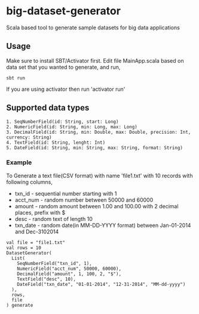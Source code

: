 # big-dataset-generator
Scala based tool to generate sample datasets for big data applications

## Usage

Make sure to install SBT/Activator first. Edit file MainApp.scala based on data set that you wanted to generate, and run,

```
sbt run
```
If you are using activator then run 'activator run'


## Supported data types

```
1. SeqNumberField(id: String, start: Long)
2. NumericField(id: String, min: Long, max: Long)
3. DecimalField(id: String, min: Double, max: Double, precision: Int, currency: String)
4. TextField(id: String, lenght: Int)
5. DateField(id: String, min: String, max: String, format: String)
````

### Example
To Generate a text file(CSV format) with name 'file1.txt' with 10 records with following columns,
* txn_id - sequential number starting with 1
* acct_num - random number between 50000 and 60000
* amount - random amount between 1.00 and 100.00 with 2 decimal places, prefix with $
* desc - random text of length 10
* txn_date - random date(in MM-DD-YYYY format) between Jan-01-2014 and Dec-3102014

```
val file = "file1.txt"
val rows = 10
DatasetGenerator(
  List(
    SeqNumberField("txn_id", 1),
    NumericField("acct_num", 50000, 60000),
    DecimalField("amount", 1, 100, 2, "$"),
    TextField("desc", 10),
    DateField("txn_date", "01-01-2014", "12-31-2014", "MM-dd-yyyy")
  ),
  rows,
  file
) generate
```